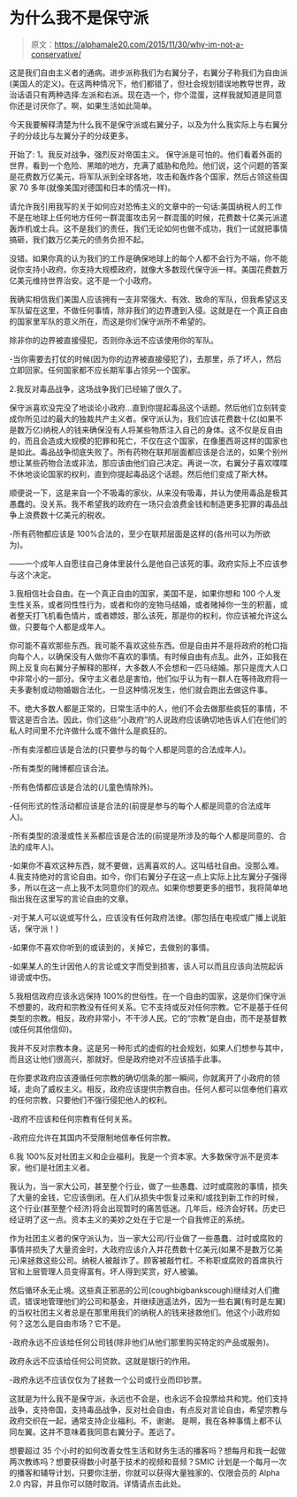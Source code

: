# 为什么我不是保守派

> 原文：<https://alphamale20.com/2015/11/30/why-im-not-a-conservative/>

这是我们自由主义者的通病。进步派称我们为右翼分子，右翼分子称我们为自由派(美国人的定义)。在这两种情况下，他们都错了，但社会规划错误地教导世界，政治话语只有两种选择:左派和右派。现在选一个，你个混蛋，这样我就知道是同意你还是讨厌你了。啊，如果生活如此简单。

今天我要解释清楚为什么我不是保守派或右翼分子，以及为什么我实际上与右翼分子的分歧比与左翼分子的分歧更多。

开始了:
1。我反对战争，强烈反对帝国主义。
保守派是可怕的。他们看着外面的世界，看到一个危险、黑暗的地方，充满了威胁和危险。他们说，这个问题的答案是花费数万亿美元，将军队派到全球各地，攻击和轰炸各个国家，然后占领这些国家 70 多年(就像美国对德国和日本的情况一样)。

请允许我引用我写的关于如何应对恐怖主义的文章中的一句话:美国纳税人的工作不是在地球上任何地方任何一群混蛋攻击另一群混蛋的时候，花费数十亿美元派遣轰炸机或士兵。这不是我们的责任，我们无论如何也做不成功，我们一试就把事情搞砸，我们数万亿美元的债务负担不起。

没错。如果你真的认为我们的工作是确保地球上的每个人都不会行为不端，你不能说你支持小政府。你支持大规模政府，就像大多数现代保守派一样。美国花费数万亿美元维持世界治安。这不是一个小政府。

我确实相信我们美国人应该拥有一支非常强大、有效、致命的军队，但我希望这支军队留在这里，不做任何事情，除非我们的边界遭到入侵。这就是在一个真正自由的国家里军队的意义所在，而这是你们保守派所不希望的。

除非你的边界被直接侵犯，否则你永远不应该使用你的军队。

-当你需要去打仗的时候(因为你的边界被直接侵犯了)，去那里，杀了坏人，然后立即回家。任何国家都不应长期军事占领另一个国家。

2.我反对毒品战争，这场战争我们已经输了很久了。

保守派喜欢没完没了地谈论小政府...直到你提起毒品这个话题。然后他们立刻转变成你所见过的最大的独裁共产主义者。保守派认为，我们应该花费数十亿(如果不是数万亿)纳税人的钱来确保没有人将某些物质注入自己的身体。这不仅是反自由的，而且会造成大规模的犯罪和死亡，不仅在这个国家，在像墨西哥这样的国家也是如此。毒品战争彻底失败了。所有药物在联邦层面都应该是合法的，如果个别州想让某些药物合法或非法，那应该由他们自己决定。再说一次，右翼分子喜欢喋喋不休地谈论国家的权利，直到你提起毒品这个话题。然后他们变成了斯大林。

顺便说一下，这是来自一个不吸毒的家伙，从来没有吸毒，并认为使用毒品是极其愚蠢的。没关系。我不希望我的政府在一场只会浪费金钱和制造更多犯罪的毒品战争上浪费数十亿美元的税收。

-所有药物都应该是 100%合法的，至少在联邦层面是这样的(各州可以为所欲为)。

——一个成年人自愿往自己身体里装什么是他自己该死的事。政府实际上不应该参与这个决定。

3.我相信社会自由。在一个真正自由的国家，美国不是，如果你想和 100 个人发生性关系，或者同性性行为，或者和你的宠物马结婚，或者赌掉你一生的积蓄，或者整天打飞机看色情片，或者嫖妓，那么该死，那是你的权利，你应该被允许这么做，只要每个人都是成年人。

你可能不喜欢那些东西。我可能不喜欢这些东西。但是自由并不是将政府的枪口指向每个人，以确保没有人做你不喜欢的事情。有时候自由有点乱。此外，正如我在网上反复向右翼分子解释的那样，大多数人不会想和一匹马结婚。那只是庞大人口中非常小的一部分。保守主义者总是害怕，他们似乎认为有一群人在等待政府将一夫多妻制或动物婚姻合法化，一旦这种情况发生，他们就会跑出去做这件事。

不。绝大多数人都是正常的，日常生活中的人，他们不会去做那些疯狂的事情，不管这是否合法。因此，你们这些“小政府”的人说政府应该确切地告诉人们在他们的私人时间里不允许做什么或不做什么是疯狂的。

-所有卖淫都应该是合法的(只要参与的每个人都是同意的合法成年人)。

-所有类型的赌博都应该合法。

-所有色情都应该是合法的(儿童色情除外)。

-任何形式的性活动都应该是合法的(前提是参与的每个人都是同意的合法成年人)。

-所有类型的浪漫或性关系都应该是合法的(前提是所涉及的每个人都是同意的、合法的成年人)。

-如果你不喜欢这种东西，就不要做，远离喜欢的人。这叫结社自由。没那么难。4.我支持绝对的言论自由。如今，你们右翼分子在这一点上实际上比左翼分子强得多，所以在这一点上我不太同意你们的观点。如果你想要更多的细节，我将简单地指出我在这里写的言论自由的文章。

-对于某人可以说或写什么，应该没有任何政府法律。(那包括在电视或广播上说脏话，保守派！)

-如果你不喜欢你听到的或读到的，关掉它，去做别的事情。

-如果某人的生计因他人的言论或文字而受到损害，该人可以而且应该向法院起诉诽谤或中伤。

5.我相信政府应该永远保持 100%的世俗性。在一个自由的国家，这是你们保守派不想要的，政府和宗教没有任何关系。它不支持或反对任何宗教。它不是基于任何类型的宗教。相反，政府非常小，不干涉人民。它的“宗教”是自由，而不是基督教(或任何其他信仰)。

我并不反对宗教本身。这是另一种形式的虚假的社会规划，如果人们想参与其中，而且这让他们很高兴，那就好。但是政府绝对不应该插手此事。

在你要求政府应该遵循任何宗教的确切信条的那一瞬间，你就离开了小政府的领域，走向了威权主义。相反，政府应该提供宗教自由。任何人都可以信奉他们喜欢的任何宗教，只要他们不强行侵犯他人的权利。

-政府不应该和任何宗教有任何关系。

-政府应允许在其国内不受限制地信奉任何宗教。

6.我 100%反对社团主义和企业福利。我是一个资本家。大多数保守派不是资本家，他们是社团主义者。

我认为，当一家大公司，甚至整个行业，做了一些愚蠢、过时或腐败的事情，损失了大量的金钱，它应该倒闭。在人们从损失中恢复过来和/或找到新工作的时候，这个行业(甚至整个经济)将会出现暂时的痛苦低迷。几年后，经济会好转。历史已经证明了这一点。资本主义的美妙之处在于它是一个自我修正的系统。

作为社团主义者的保守派认为，当一家大公司/行业做了一些愚蠢、过时或腐败的事情并损失了大量资金时，大政府应该介入并花费数十亿美元(如果不是数万亿美元)来拯救这些公司。纳税人被敲诈了。顾客被敲竹杠。不称职或腐败的首席执行官和上层管理人员变得富有。坏人得到奖赏，好人被骗。

然后循环永无止境。这些真正邪恶的公司(coughbigbankscough)继续对人们撒谎，错误地管理他们的公司和基金，并继续逍遥法外，因为一些右翼(有时是左翼)的当权社团主义者总是在那里用我们的纳税人的钱来拯救他们。他这个小政府如何？这怎么是自由市场？它不是。

-政府永远不应该给任何公司钱(除非他们从他们那里购买特定的产品或服务)。

政府永远不应该给任何公司贷款。这就是银行的作用。

-政府永远不应该仅仅为了拯救一个公司或行业而印钞票。

这就是为什么我不是保守派，永远也不会是，也永远不会投票给共和党。他们支持战争，支持帝国，支持毒品战争，反对社会自由，有点反对言论自由，希望宗教与政府交织在一起，通常支持企业福利。不，谢谢。
是啊，我在各种事情上都不认同左翼。这并不意味着我同意右翼分子。差远了。

想要超过 35 个小时的如何改善女性生活和财务生活的播客吗？想每月和我一起做两次教练吗？想要获得数小时基于技术的视频和音频？SMIC 计划是一个每月一次的播客和辅导计划，只要你注册，你就可以获得大量独家的、仅限会员的 Alpha 2.0 内容，并且你可以随时取消。详情请点击此处。